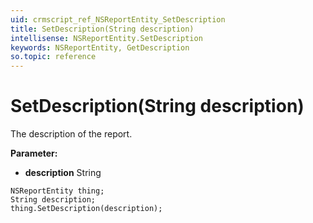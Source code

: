 ```yaml
---
uid: crmscript_ref_NSReportEntity_SetDescription
title: SetDescription(String description)
intellisense: NSReportEntity.SetDescription
keywords: NSReportEntity, GetDescription
so.topic: reference
---
```


# SetDescription(String description)

The description of the report.

**Parameter:** 
 - **description** String

```crmscript
NSReportEntity thing;
String description;
thing.SetDescription(description);
```


